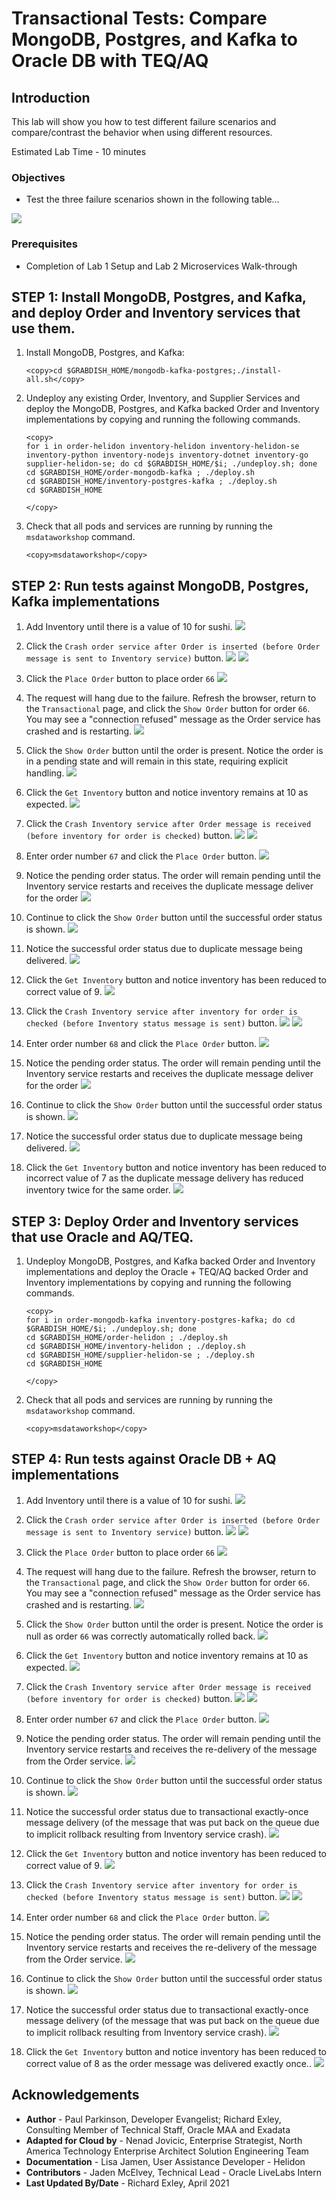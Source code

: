 # Transactional Tests: Compare MongoDB, Postgres, and Kafka to Oracle DB with TEQ/AQ

## Introduction

This lab will show you how to test different failure scenarios and compare/contrast the behavior when using different resources.

Estimated Lab Time - 10 minutes

### Objectives

-   Test the three failure scenarios shown in the following table...


   ![](images/mongopostgreskafka_vs_OracleAQ.png " ")


### Prerequisites

* Completion of Lab 1 Setup and Lab 2 Microservices Walk-through

## **STEP 1**: Install MongoDB, Postgres, and Kafka, and deploy Order and Inventory services that use them.

1.  Install MongoDB, Postgres, and Kafka:

    ```
    <copy>cd $GRABDISH_HOME/mongodb-kafka-postgres;./install-all.sh</copy>
    ```


2.  Undeploy any existing Order, Inventory, and Supplier Services and deploy the MongoDB, Postgres, and Kafka backed Order and Inventory implementations by copying and running the following commands.
    
    ```
    <copy>
    for i in order-helidon inventory-helidon inventory-helidon-se inventory-python inventory-nodejs inventory-dotnet inventory-go supplier-helidon-se; do cd $GRABDISH_HOME/$i; ./undeploy.sh; done
    cd $GRABDISH_HOME/order-mongodb-kafka ; ./deploy.sh
    cd $GRABDISH_HOME/inventory-postgres-kafka ; ./deploy.sh
    cd $GRABDISH_HOME
    
    </copy>
    ```

3. Check that all pods and services are running by running the `msdataworkshop` command.

    ```
    <copy>msdataworkshop</copy>
    ```


## **STEP 2**: Run tests against MongoDB, Postgres, Kafka implementations


1. Add Inventory until there is a value of 10 for sushi.
   ![](images/getinventory10.png " ")
   
2. Click the `Crash order service after Order is inserted (before Order message is sent to Inventory service)` button. 
   ![](images/crashorder.png " ")
   ![](images/crashorderset.png " ")
   
3. Click the `Place Order` button to place order `66`
   ![](images/placeorder66.png " ")
   
4. The request will hang due to the failure. Refresh the browser, return to the `Transactional` page, and click the `Show Order` button for order `66`.  
   You may see a "connection refused" message as the Order service has crashed and is restarting.
   ![](images/connectionrefused.png " ")
   
5. Click the `Show Order` button until the order is present. Notice the order is in a pending state and will remain in this state, requiring explicit handling.
   ![](images/order66pending.png " ")
   
6. Click the `Get Inventory` button and notice inventory remains at 10 as expected.
   ![](images/getinventory10.png " ")
   
7. Click the `Crash Inventory service after Order message is received (before inventory for order is checked)` button.
   ![](images/crashinventorybefore.png " ")
   ![](images/crashinventorybeforeset.png " ")
   
8. Enter order number `67` and click the `Place Order` button.
   ![](images/placeorder67.png " ")
   
9. Notice the pending order status. The order will remain pending until the Inventory service restarts and receives the duplicate message deliver for the order
   ![](images/order67pending.png " ")
   
10. Continue to click the `Show Order` button until the successful order status is shown.
   ![](images/showorder67.png " ")
   
11. Notice the successful order status due to duplicate message being delivered.
   ![](images/order67success.png " ")
   
12. Click the `Get Inventory` button and notice inventory has been reduced to correct value of 9.
   ![](images/getinventory9.png " ")
   
13. Click  the `Crash Inventory service after inventory for order is checked (before Inventory status message is sent)` button.
   ![](images/crashinventoryafter.png " ")
   ![](images/crashinventoryafterset.png " ")
   
14. Enter order number `68` and click the `Place Order` button.
   ![](images/placeorder68.png " ")
   
15. Notice the pending order status. The order will remain pending until the Inventory service restarts and receives the duplicate message deliver for the order
   ![](images/order68pending.png " ")
   
16. Continue to click the `Show Order` button until the successful order status is shown.
   ![](images/showorder68.png " ")
   
17. Notice the successful order status due to duplicate message being delivered.
   ![](images/order68success.png " ")
   
18. Click the `Get Inventory` button and notice inventory has been reduced to incorrect value of 7 as the duplicate message delivery has reduced inventory twice for the same order.
   ![](images/getinventory7.png " ")
  
## **STEP 3**: Deploy Order and Inventory services that use Oracle and AQ/TEQ.

1.  Undeploy MongoDB, Postgres, and Kafka backed Order and Inventory implementations and deploy the Oracle + TEQ/AQ backed Order and Inventory implementations by copying and running the following commands.
    
    ```
    <copy>
    for i in order-mongodb-kafka inventory-postgres-kafka; do cd $GRABDISH_HOME/$i; ./undeploy.sh; done
    cd $GRABDISH_HOME/order-helidon ; ./deploy.sh
    cd $GRABDISH_HOME/inventory-helidon ; ./deploy.sh
    cd $GRABDISH_HOME/supplier-helidon-se ; ./deploy.sh
    cd $GRABDISH_HOME
    
    </copy>
    ```

3. Check that all pods and services are running by running the `msdataworkshop` command.

    ```
    <copy>msdataworkshop</copy>
    ```
   
## **STEP 4**: Run tests against Oracle DB + AQ implementations


1. Add Inventory until there is a value of 10 for sushi.
   ![](images/getinventory10.png " ")
   
2. Click the `Crash order service after Order is inserted (before Order message is sent to Inventory service)` button. 
   ![](images/crashorder.png " ")
   ![](images/crashorderset.png " ")
   
3. Click the `Place Order` button to place order `66`
   ![](images/placeorder66.png " ")
   
4. The request will hang due to the failure. Refresh the browser, return to the `Transactional` page, and click the `Show Order` button for order `66`.  
   You may see a "connection refused" message as the Order service has crashed and is restarting.
   ![](images/connectionrefused.png " ")
   
5. Click the `Show Order` button until the order is present. Notice the order is null as order `66` was correctly automatically rolled back. 
   ![](images/showordernull.png " ")
   
6. Click the `Get Inventory` button and notice inventory remains at 10 as expected.
   ![](images/getinventory10.png " ")
   
7. Click the `Crash Inventory service after Order message is received (before inventory for order is checked)` button.
   ![](images/crashinventorybefore.png " ")
   ![](images/crashinventorybeforeset.png " ")
   
8. Enter order number `67` and click the `Place Order` button.
   ![](images/placeorder67.png " ")
   
9. Notice the pending order status. The order will remain pending until the Inventory service restarts and receives the re-delivery of the message from the Order service.
   ![](images/order67pending.png " ")
   
10. Continue to click the `Show Order` button until the successful order status is shown.
   ![](images/showorder67.png " ")
   
11. Notice the successful order status due to transactional exactly-once message delivery (of the message that was put back on the queue due to implicit rollback resulting from Inventory service crash).
   ![](images/order67success.png " ")
   
12. Click the `Get Inventory` button and notice inventory has been reduced to correct value of 9.
   ![](images/getinventory9.png " ")
   
13. Click  the `Crash Inventory service after inventory for order is checked (before Inventory status message is sent)` button.
   ![](images/crashinventoryafter.png " ")
   ![](images/crashinventoryafterset.png " ")
   
14. Enter order number `68` and click the `Place Order` button.
   ![](images/placeorder68.png " ")
   
15. Notice the pending order status. The order will remain pending until the Inventory service restarts and receives the re-delivery of the message from the Order service.
   ![](images/order68pending.png " ")
   
16. Continue to click the `Show Order` button until the successful order status is shown.
   ![](images/showorder68.png " ")
   
17. Notice the successful order status due to transactional exactly-once message delivery (of the message that was put back on the queue due to implicit rollback resulting from Inventory service crash).
   ![](images/order68success.png " ")
   
18. Click the `Get Inventory` button and notice inventory has been reduced to correct value of 8 as the order message was delivered exactly once..
   ![](images/getinventory7.png " ")
  
   
## Acknowledgements
* **Author** - Paul Parkinson, Developer Evangelist; Richard Exley, Consulting Member of Technical Staff, Oracle MAA and Exadata
* **Adapted for Cloud by** - Nenad Jovicic, Enterprise Strategist, North America Technology Enterprise Architect Solution Engineering Team
* **Documentation** - Lisa Jamen, User Assistance Developer - Helidon
* **Contributors** - Jaden McElvey, Technical Lead - Oracle LiveLabs Intern
* **Last Updated By/Date** - Richard Exley, April 2021
